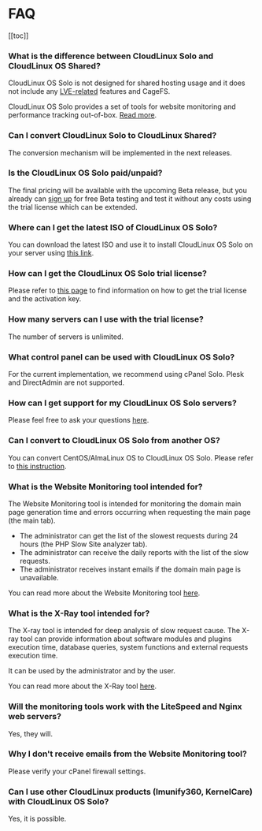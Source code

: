 
# FAQ

[[toc]]

### What is the difference between CloudLinux Solo and CloudLinux OS Shared?

CloudLinux OS Solo is not designed for shared hosting usage and it does not include any [LVE-related](https://docs.cloudlinux.com/lve_manager/) features and CageFS. 

CloudLinux OS Solo provides a set of tools for website monitoring and performance tracking out-of-box. [Read more](/manager/).

### Can I convert CloudLinux Solo to CloudLinux Shared?

The conversion mechanism will be implemented in the next releases.

### Is the CloudLinux OS Solo paid/unpaid?

The final pricing will be available with the upcoming Beta release, but you already can [sign up](https://lp.cloudlinux.com/cloudlinux-os-solo) for free Beta testing and test it without any costs using the trial license which can be extended.

### Where can I get the latest ISO of CloudLinux OS Solo?

You can download the latest ISO and use it to install CloudLinux OS Solo on your server using [this link](https://repo.cloudlinux.com/cloudlinux/8.3_solo_beta-netinstall/iso/x86_64/).

### How can I get the CloudLinux OS Solo trial license?

Please refer to [this page](https://lp.cloudlinux.com/cloudlinux-os-solo) to find information on how to get the trial license and the activation key.

### How many servers can I use with the trial license?

The number of servers is unlimited.

### What control panel can be used with CloudLinux OS Solo?

For the current implementation, we recommend using cPanel Solo. Plesk and DirectAdmin are not supported.

### How can I get support for my CloudLinux OS Solo servers?

Please feel free to ask your questions [here](https://cloudlinux.zendesk.com/hc/en-us/).

### Can I convert to CloudLinux OS Solo from another OS?

You can convert CentOS/AlmaLinux OS to CloudLinux OS Solo. Please refer to [this instruction](/installation/#converting-existing-servers).

### What is the Website Monitoring tool intended for?

The Website Monitoring tool is intended for monitoring the domain main page generation time and errors occurring when requesting the main page (the main tab).

* The administrator can get the list of the slowest requests during 24 hours (the PHP Slow Site analyzer tab).
* The administrator can receive the daily reports with the list of the slow requests.
* The administrator receives instant emails if the domain main page is unavailable.

You can read more about the Website Monitoring tool [here](/manager/#website-monitoring-tool).

### What is the X-Ray tool intended for?

The X-ray tool is intended for deep analysis of slow request cause. The X-ray tool can provide information about software modules and plugins execution time, database queries, system functions and external requests execution time.

It can be used by the administrator and by the user.

You can read more about the X-Ray tool [here](/manager/#x-ray).

### Will the monitoring tools work with the LiteSpeed and Nginx web servers?

Yes, they will.

### Why I don't receive emails from the Website Monitoring tool?

Please verify your cPanel firewall settings.

### Can I use other CloudLinux products (Imunify360, KernelCare) with CloudLinux OS Solo?

Yes, it is possible.
